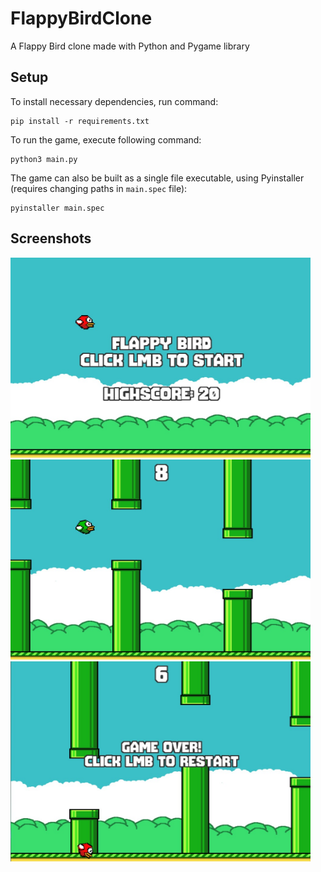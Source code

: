 # FlappyBirdClone

A Flappy Bird clone made with Python and Pygame library

## Setup
To install necessary dependencies, run command:
```
pip install -r requirements.txt
```
To run the game, execute following command:
```
python3 main.py
```
The game can also be built as a single file executable, using Pyinstaller (requires changing paths in ```main.spec``` file):
```
pyinstaller main.spec
```

## Screenshots
<img src="/screenshots/menu.jpg" width="480" height="320" />
<img src="/screenshots/gameplay.jpg" width="480" height="320" />
<img src="/screenshots/game_over.jpg" width="480" height="320" />

